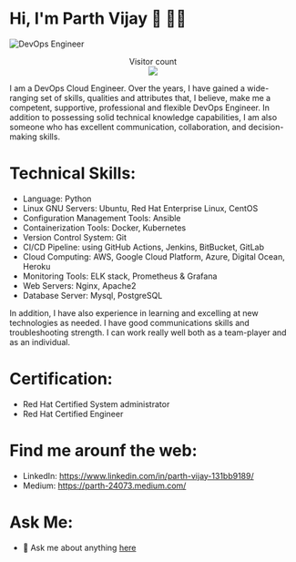# Hi, I'm Parth Vijay :wave: :man_technologist:

<img src="./assets/banner.png" alt="DevOps Engineer">

<p align="center"> 
  Visitor count<br>
  <img src="https://profile-counter.glitch.me/parth1625/count.svg" />
</p>

I am a DevOps Cloud Engineer. Over the years, I have gained a wide-ranging set of skills, qualities and attributes that, I believe, make me a competent, supportive, professional and flexible DevOps Engineer. In addition to possessing solid technical knowledge capabilities, I am also someone who has excellent communication, collaboration, and decision-making skills.

# Technical Skills:

- Language: Python
- Linux GNU Servers: Ubuntu, Red Hat Enterprise Linux, CentOS
- Configuration Management Tools: Ansible
- Containerization Tools: Docker, Kubernetes
- Version Control System: Git
- CI/CD Pipeline: using GitHub Actions, Jenkins, BitBucket, GitLab
- Cloud Computing: AWS, Google Cloud Platform, Azure, Digital Ocean, Heroku
- Monitoring Tools: ELK stack, Prometheus & Grafana
- Web Servers: Nginx, Apache2
- Database Server: Mysql, PostgreSQL

In addition, I have also experience in learning and excelling at new technologies as needed. I have good communications skills and troubleshooting strength. I can work really well both as a team-player and as an individual.

# Certification:

- Red Hat Certified System administrator
- Red Hat Certified Engineer

# Find me arounf the web:

- LinkedIn: https://www.linkedin.com/in/parth-vijay-131bb9189/
- Medium: https://parth-24073.medium.com/

# Ask Me:

-  💬 Ask me about anything [here](https://github.com/parth1625/parth1625/issues)